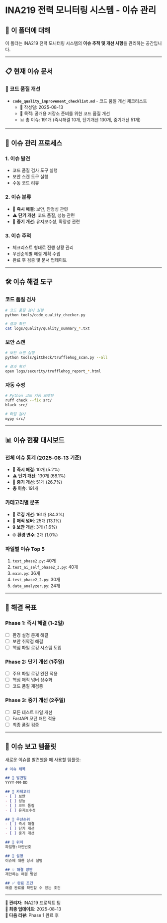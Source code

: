 # INA219 전력 모니터링 시스템 - 이슈 관리

## 📁 이 폴더에 대해

이 폴더는 INA219 전력 모니터링 시스템의 **이슈 추적 및 개선 사항**을 관리하는 공간입니다.

---

## 📋 **현재 이슈 문서**

### 🔧 **코드 품질 개선**
- **`code_quality_improvement_checklist.md`** - 코드 품질 개선 체크리스트
  - 📅 작성일: 2025-08-13
  - 🎯 목적: 공개용 저장소 준비를 위한 코드 품질 개선
  - 📊 총 이슈: 191개 (즉시해결 10개, 단기개선 130개, 중기개선 51개)

---

## 🎯 **이슈 관리 프로세스**

### **1. 이슈 발견**
- 코드 품질 검사 도구 실행
- 보안 스캔 도구 실행
- 수동 코드 리뷰

### **2. 이슈 분류**
- 🚨 **즉시 해결**: 보안, 안정성 관련
- ⚠️ **단기 개선**: 코드 품질, 성능 관련
- 🔧 **중기 개선**: 유지보수성, 확장성 관련

### **3. 이슈 추적**
- 체크리스트 형태로 진행 상황 관리
- 우선순위별 해결 계획 수립
- 완료 후 검증 및 문서 업데이트

---

## 🛠️ **이슈 해결 도구**

### **코드 품질 검사**
```bash
# 코드 품질 검사 실행
python tools/code_quality_checker.py

# 결과 확인
cat logs/quality/quality_summary_*.txt
```

### **보안 스캔**
```bash
# 보안 스캔 실행
python tools/gitCheck/trufflehog_scan.py --all

# 결과 확인
open logs/security/trufflehog_report_*.html
```

### **자동 수정**
```bash
# Python 코드 자동 포맷팅
ruff check --fix src/
black src/

# 타입 검사
mypy src/
```

---

## 📊 **이슈 현황 대시보드**

### **전체 이슈 통계** (2025-08-13 기준)
- 🚨 **즉시 해결**: 10개 (5.2%)
- ⚠️ **단기 개선**: 130개 (68.1%)
- 🔧 **중기 개선**: 51개 (26.7%)
- **총 이슈**: 191개

### **카테고리별 분포**
- 📝 **로깅 개선**: 161개 (84.3%)
- 🔢 **매직 넘버**: 25개 (13.1%)
- 🔒 **보안 개선**: 3개 (1.6%)
- 🌐 **환경 변수**: 2개 (1.0%)

### **파일별 이슈 Top 5**
1. `test_phase2.py`: 40개
2. `test_ai_self_phase2_3.py`: 40개
3. `main.py`: 36개
4. `test_phase2_2.py`: 30개
5. `data_analyzer.py`: 24개

---

## 🎯 **해결 목표**

### **Phase 1: 즉시 해결** (1-2일)
- [ ] 환경 설정 문제 해결
- [ ] 보안 취약점 해결
- [ ] 핵심 파일 로깅 시스템 도입

### **Phase 2: 단기 개선** (1주일)
- [ ] 주요 파일 로깅 완전 적용
- [ ] 핵심 매직 넘버 상수화
- [ ] 코드 품질 재검증

### **Phase 3: 중기 개선** (2주일)
- [ ] 모든 테스트 파일 개선
- [ ] FastAPI 모던 패턴 적용
- [ ] 최종 품질 검증

---

## 📝 **이슈 보고 템플릿**

새로운 이슈를 발견했을 때 사용할 템플릿:

```markdown
# 이슈 제목

## 📅 발견일
YYYY-MM-DD

## 🎯 카테고리
- [ ] 보안
- [ ] 성능
- [ ] 코드 품질
- [ ] 유지보수성

## 🚨 우선순위
- [ ] 즉시 해결
- [ ] 단기 개선
- [ ] 중기 개선

## 📍 위치
파일명:라인번호

## 📝 설명
이슈에 대한 상세 설명

## 💡 해결 방안
제안하는 해결 방법

## ✅ 완료 조건
해결 완료를 확인할 수 있는 조건
```

---

**📝 관리자**: INA219 프로젝트 팀  
**📅 최종 업데이트**: 2025-08-13  
**🔄 다음 리뷰**: Phase 1 완료 후